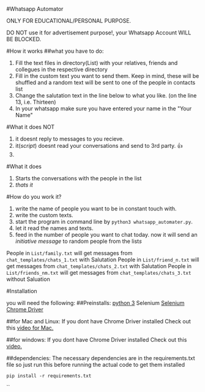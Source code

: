 #Whatsapp Automator

ONLY FOR EDUCATIONAL/PERSONAL PURPOSE.

DO NOT use it for advertisement purpose!, your Whatsapp Account WILL BE BLOCKED.

#How it works
##what you have to do:
1. Fill the text files in directory(List) with your relatives, friends and collegues in the respective directory
2. Fill in the custom text you want to send them. Keep in mind, these will be shuffled and a random text will be sent to one of the people in contacts list
3. Change the salutation text in the line below to what you like. (on the line 13, i.e. Thirteen)
4. In your whatsapp make sure you have entered your name in the "Your Name"

#What it does NOT
1. it doesnt reply to messages to you recieve.
2. it(*script*) doesnt read your conversations and send to 3rd party. :+1:
3. 

#What it does
1. Starts the conversations with the people in the list
2. *thats it*

#How do you work it?
1. write the name of people you want to be in constant touch with.
2. write the custom texts.
3. start the program in command line by `python3 whatsapp_automater.py`.
4. let it read the names and texts.
5. feed in the number of people you want to chat today.
now it will send an *initiative message* to random people from the list*s*

People in `List/family.txt` will get messages from `chat_templates/chats_1.txt` with Salutation
People in `List/friend_n.txt` will get messages from `chat_templates/chats_2.txt` with Salutation
People in `List/friends_nm.txt` will get messages from `chat_templates/chats_3.txt` without Saluation


#Installation

you will need the following:
##Preinstalls:
[python 3](https://www.python.org/ftp/python/3.6.0/python-3.6.0-macosx10.6.pkg)
Selenium
[Selenium Chrome Driver](https://sites.google.com/a/chromium.org/chromedriver/downloads)


##for Mac and Linux:
If you dont have Chrome Driver installed 
Check out this [video for Mac.](https://www.youtube.com/watch?v=XFVXaC41Xac)

##for windows:
If you dont have Chrome Driver installed 
Check out this [video.](https://www.youtube.com/watch?v=bhYulVzYRng)

##dependencies:
The necessary dependencies are in the requirements.txt file so just run this before running the actual code to get them installed
```
pip install -r requirements.txt
```
``
